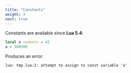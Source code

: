 ```yaml
---
title: "Constants"
weight: 3
next: true
---
```


Constants are available since **Lua 5.4**:

```lua
local a <const> = 42
a = 100500
```

Produces an error:

```txt {.fs90 .output}
lua: tmp.lua:2: attempt to assign to const variable 'a'
```
